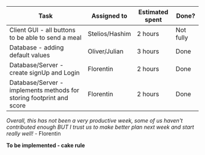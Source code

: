Task | Assigned to | Estimated spent | Done?
------------ | ------------- | ------------- | -------------
Client GUI - all buttons to be able to send a meal | Stelios/Hashim | 2 hours | Not fully
Database - adding default values | Oliver/Julian | 3 hours | Done
Database/Server - create signUp and Login | Florentin | 2 hours | Done
Database/Server - implements methods for storing footprint and score | Florentin | 2 hours | Done

*Overall, this has not been a very productive week, some of us haven't contributed enough BUT I trust us to make better plan next week and start really well!* - Florentin

**To be implemented - cake rule**